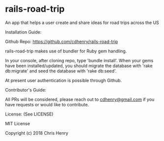 # rails-road-trip
An app that helps a user create and share ideas for road trips across the US

Installation Guide:

Github Repo: https://github.com/cdhenry/rails-road-trip

rails-road-trip makes use of bundler for Ruby gem handling.

In your console, after cloning repo, type 'bundle install'. When your gems have been installed/updated, you should migrate the database with 'rake db:migrate' and seed the database with 'rake db:seed'.

At present user authentication is possible through Github.

Contributor's Guide:

All PRs will be considered, please reach out to cdhenry@gmail.com if you have requests or would like to contribute.

License: (See LICENSE)

MIT License

Copyright (c) 2018 Chris Henry
